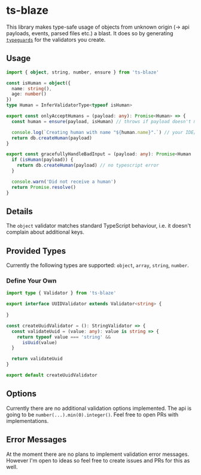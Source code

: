 # ts-blaze

This library makes type-safe usage of objects from unknown origin (-> api payloads, events, parsed files etc.) a blast.
It does so by generating [`typeguards`](https://www.typescriptlang.org/docs/handbook/advanced-types.html#type-guards-and-differentiating-types) for the validators you create.

## Usage

```ts
import { object, string, number, ensure } from 'ts-blaze'

const isHuman = object({
  name: string(),
  age: number()
})
type Human = InferValidatorType<typeof isHuman>

export const onlyAcceptHumans = (payload: any): Promise<Human> => {
  const human = ensure(payload, isHuman) // throws if payload doesn't match schema

  console.log(`Creating human with name "${human.name}".`) // your IDE/Editor can auto complete this
  return db.createHuman(payload)
}

export const gracefullyHandleBadInput = (payload: any): Promise<Human | void> => {
  if (isHuman(payload)) {
    return db.createHuman(payload) // no typescript error
  }

  console.warn('Did not receive a human')
  return Promise.resolve()
}
```

## Details

The `object` validator matches standard TypeScript behaviour, i.e. it doesn't complain about additional keys.

## Provided Types

Currently the following types are supported: `object`, `array`, `string`, `number`.

### Define Your Own

```ts
import type { Validator } from 'ts-blaze'

export interface UUIDValidator extends Validator<string> {
  
}

const createUuidValidator = (): StringValidator => {
  const validateUuid = (value: any): value is string => {
    return typeof value === 'string' &&
      isUuid(value)
  }

  return validateUuid
}

export default createUuidValidator
```

## Options

Currently there are no additional validation options implemented. The api is going to be `number(...).min(0).integer()`. Feel free to open PRs with implementations.

## Error Messages

At the moment there are no plans to implement validation error messages. However I'm open to ideas so feel free to create issues and PRs for this as well.
